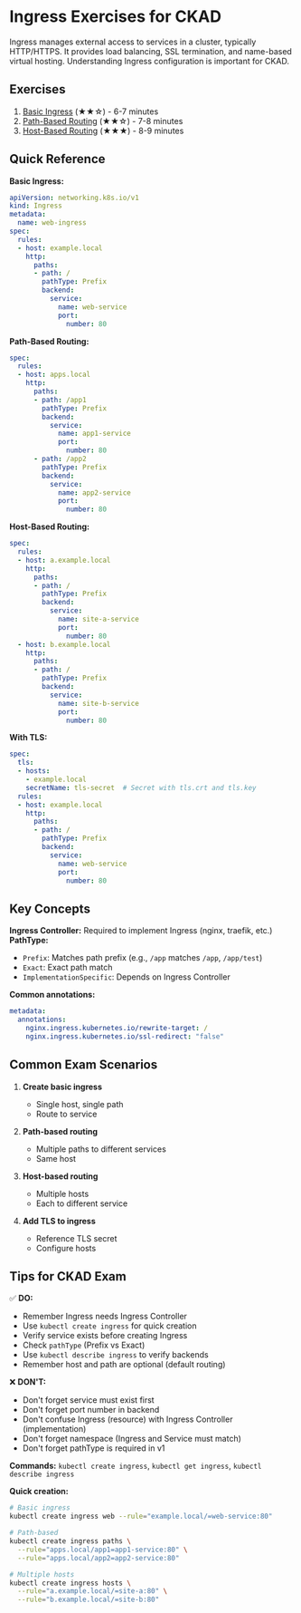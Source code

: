 # Ingress Exercises for CKAD

Ingress manages external access to services in a cluster, typically HTTP/HTTPS. It provides load balancing,
SSL termination, and name-based virtual hosting. Understanding Ingress configuration is important for CKAD.

## Exercises

1. [Basic Ingress](01-basic-ingress.md) (★★☆) - 6-7 minutes
2. [Path-Based Routing](02-path-based-routing.md) (★★☆) - 7-8 minutes
3. [Host-Based Routing](03-host-based-routing.md) (★★★) - 8-9 minutes

## Quick Reference

**Basic Ingress:**

```yaml
apiVersion: networking.k8s.io/v1
kind: Ingress
metadata:
  name: web-ingress
spec:
  rules:
  - host: example.local
    http:
      paths:
      - path: /
        pathType: Prefix
        backend:
          service:
            name: web-service
            port:
              number: 80
```

**Path-Based Routing:**

```yaml
spec:
  rules:
  - host: apps.local
    http:
      paths:
      - path: /app1
        pathType: Prefix
        backend:
          service:
            name: app1-service
            port:
              number: 80
      - path: /app2
        pathType: Prefix
        backend:
          service:
            name: app2-service
            port:
              number: 80
```

**Host-Based Routing:**

```yaml
spec:
  rules:
  - host: a.example.local
    http:
      paths:
      - path: /
        pathType: Prefix
        backend:
          service:
            name: site-a-service
            port:
              number: 80
  - host: b.example.local
    http:
      paths:
      - path: /
        pathType: Prefix
        backend:
          service:
            name: site-b-service
            port:
              number: 80
```

**With TLS:**

```yaml
spec:
  tls:
  - hosts:
    - example.local
    secretName: tls-secret  # Secret with tls.crt and tls.key
  rules:
  - host: example.local
    http:
      paths:
      - path: /
        pathType: Prefix
        backend:
          service:
            name: web-service
            port:
              number: 80
```

## Key Concepts

**Ingress Controller:** Required to implement Ingress (nginx, traefik, etc.)
**PathType:**

- `Prefix`: Matches path prefix (e.g., `/app` matches `/app`, `/app/test`)
- `Exact`: Exact path match
- `ImplementationSpecific`: Depends on Ingress Controller

**Common annotations:**

```yaml
metadata:
  annotations:
    nginx.ingress.kubernetes.io/rewrite-target: /
    nginx.ingress.kubernetes.io/ssl-redirect: "false"
```

## Common Exam Scenarios

1. **Create basic ingress**
   - Single host, single path
   - Route to service

2. **Path-based routing**
   - Multiple paths to different services
   - Same host

3. **Host-based routing**
   - Multiple hosts
   - Each to different service

4. **Add TLS to ingress**
   - Reference TLS secret
   - Configure hosts

## Tips for CKAD Exam

✅ **DO:**

- Remember Ingress needs Ingress Controller
- Use `kubectl create ingress` for quick creation
- Verify service exists before creating Ingress
- Check `pathType` (Prefix vs Exact)
- Use `kubectl describe ingress` to verify backends
- Remember host and path are optional (default routing)

❌ **DON'T:**

- Don't forget service must exist first
- Don't forget port number in backend
- Don't confuse Ingress (resource) with Ingress Controller (implementation)
- Don't forget namespace (Ingress and Service must match)
- Don't forget pathType is required in v1

**Commands:** `kubectl create ingress`, `kubectl get ingress`, `kubectl describe ingress`

**Quick creation:**

```bash
# Basic ingress
kubectl create ingress web --rule="example.local/=web-service:80"

# Path-based
kubectl create ingress paths \
  --rule="apps.local/app1=app1-service:80" \
  --rule="apps.local/app2=app2-service:80"

# Multiple hosts
kubectl create ingress hosts \
  --rule="a.example.local/=site-a:80" \
  --rule="b.example.local/=site-b:80"
```
